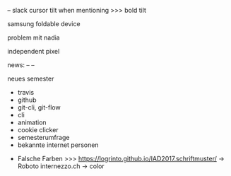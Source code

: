 – slack cursor tilt when mentioning >>> bold tilt

samsung foldable device


problem mit nadia

independent pixel



news:
–
–


neues semester
  - travis
  - github
  - git-cli, git-flow
  - cli
  - animation
  - cookie clicker
  - semesterumfrage
  - bekannte internet personen

  * Falsche Farben >>>
    https://logrinto.github.io/IAD2017.schriftmuster/  → Roboto
    internezzo.ch → color

